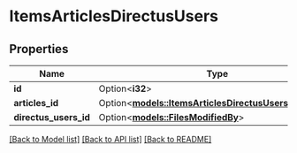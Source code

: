 # ItemsArticlesDirectusUsers

## Properties

Name | Type | Description | Notes
------------ | ------------- | ------------- | -------------
**id** | Option<**i32**> |  | [optional]
**articles_id** | Option<[**models::ItemsArticlesDirectusUsersArticlesId**](ItemsArticlesDirectusUsers_articles_id.md)> |  | [optional]
**directus_users_id** | Option<[**models::FilesModifiedBy**](Files_modified_by.md)> |  | [optional]

[[Back to Model list]](../README.md#documentation-for-models) [[Back to API list]](../README.md#documentation-for-api-endpoints) [[Back to README]](../README.md)


